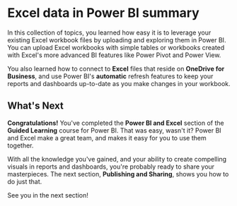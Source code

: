 <properties
   pageTitle="Excel in Power BI - summary"
   description="Recap how easily Excel and Power BI work together"
   services="powerbi"
   documentationCenter=""
   authors="minewiskan"
   manager="mblythe"
   editor=""
   tags=""
   featuredVideoId="HNhK9XMuyO4"
   courseDuration="2m"/>

<tags
   ms.service="powerbi"
   ms.devlang="NA"
   ms.topic="article"
   ms.tgt_pltfrm="NA"
   ms.workload="powerbi"
   ms.date="03/28/2016"
   ms.author="davidi"/>

# Excel data in Power BI summary

In this collection of topics, you learned how easy it is to leverage your existing Excel workbook files by uploading and exploring them in Power BI. You can upload Excel workbooks with simple tables or workbooks created with Excel's more advanced BI features like Power Pivot and Power View.

You also learned how to connect to **Excel** files that reside on **OneDrive for Business**, and use Power BI's **automatic** refresh features to keep your reports and dashboards up-to-date as you make changes in your workbook.

## What's Next

**Congratulations!** You've completed the **Power BI and Excel** section of the **Guided Learning** course for Power BI. That was easy, wasn't it? Power BI and Excel make a great team, and makes it easy for you to use them together.

With all the knowledge you've gained, and your ability to create compelling visuals in reports and dashboards, you're probably ready to share your masterpieces. The next section, **Publishing and Sharing**, shows you how to do just that.

See you in the next section!
